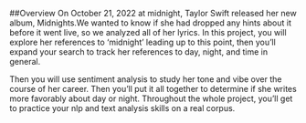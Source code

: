 ##Overview
On October 21, 2022 at midnight, Taylor Swift released her new album, Midnights.We wanted to know if she had dropped any hints about it before it went live, so we analyzed all of her lyrics. In this project, you will explore her references to ‘midnight’ leading up to this point, then you’ll expand your search to track her references to day, night, and time in general.

Then you will use sentiment analysis to study her tone and vibe over the course of her career. Then you’ll put it all together to determine if she writes more favorably about day or night. Throughout the whole project, you’ll get to practice your nlp and text analysis skills on a real corpus.
